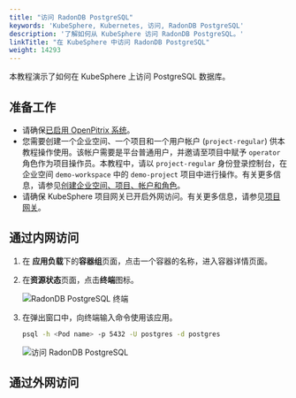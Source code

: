 ```yaml
---
title: "访问 RadonDB PostgreSQL"
keywords: 'KubeSphere, Kubernetes, 访问, RadonDB PostgreSQL'
description: '了解如何从 KubeSphere 访问 RadonDB PostgreSQL。'
linkTitle: "在 KubeSphere 中访问 RadonDB PostgreSQL"
weight: 14293
---
```




本教程演示了如何在 KubeSphere 上访问 PostgreSQL 数据库。

## 准备工作

- 请确保[已启用 OpenPitrix 系统](../../../pluggable-components/app-store/)。
- 您需要创建一个企业空间、一个项目和一个用户帐户 (`project-regular`) 供本教程操作使用。该帐户需要是平台普通用户，并邀请至项目中赋予 `operator` 角色作为项目操作员。本教程中，请以 `project-regular` 身份登录控制台，在企业空间 `demo-workspace` 中的 `demo-project` 项目中进行操作。有关更多信息，请参见[创建企业空间、项目、帐户和角色](../../../quick-start/create-workspace-and-project/)。
- 请确保 KubeSphere 项目网关已开启外网访问。有关更多信息，请参见[项目网关](https://kubesphere.io/zh/docs/project-administration/project-gateway/)。

## 通过内网访问

1. 在 **应用负载**下的**容器组**页面，点击一个容器的名称，进入容器详情页面。

2. 在**资源状态**页面，点击**终端**图标。

   ![RadonDB PostgreSQL 终端](radondb-postgresql-app/radondb-postgresql-terminal.png)

3. 在弹出窗口中，向终端输入命令使用该应用。

   ```bash
   psql -h <Pod name> -p 5432 -U postgres -d postgres
   ```

   ![访问 RadonDB PostgreSQL](radondb-postgresql-app/radondb-postgresql-service-terminal.png)

## 通过外网访问


